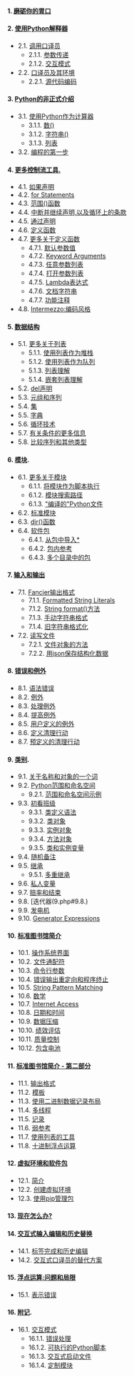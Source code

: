 #### 1. [磨砺你的胃口](1.php)   
#### 2. [使用Python解释器](2.php)   
   - 2.1. [调用口译员](2.php#2.1.)
      - 2.1.1. [参数传递](2.php#2.1.1.)
      - 2.1.2. [交互模式](2.php#2.1.2.)
   - 2.2. [口译员及其环境](2.php#2.2.)
      - 2.2.1. [源代码编码](2.php#2.2.1.)
#### 3. [Python的非正式介绍](3.php)   
   - 3.1. [使用Python作为计算器](3.php#3.1.)   
      - 3.1.1. [数()](3.php#3.1.1.)   
      - 3.1.2. [字符串()](3.php#3.1.2.)   
      - 3.1.3. [列表](3.php#3.1.3.)   
   - 3.2. [编程的第一步](3.php#3.2.)   
#### 4. [更多控制流工具.](4.php)
   - 4.1. [如果声明](4.php#4.1.)   
   - 4.2. [for Statements](4.php#4.2.)   
   - 4.3. [范围()函数](4.php#4.3.)   
   - 4.4. [中断并继续声明,以及循环上的条款](4.php#4.4.)   
   - 4.5. [通过声明](4.php#4.5.)   
   - 4.6. [定义函数](4.php#4.6.)   
   - 4.7. [更多关于定义函数](4.php#4.7.)   
      - 4.7.1. [默认参数值](4.php#4.7.1.)   
      - 4.7.2. [Keyword Arguments](4.php#4.7.2.)   
      - 4.7.3. [任意参数列表](4.php#4.7.3.)   
      - 4.7.4. [打开参数列表](4.php#4.7.4.)   
      - 4.7.5. [Lambda表达式](4.php#4.7.5.)   
      - 4.7.6. [文档字符串](4.php#4.7.6.)   
      - 4.7.7. [功能注释](4.php#4.7.7.)   
   - 4.8. [Intermezzo:编码风格](4.php#4.8.)   
#### 5. [数据结构](5.php)   
   - 5.1. [更多关于列表](5.php#5.1.)   
      - 5.1.1. [使用列表作为堆栈](5.php#5.1.1.)   
      - 5.1.2. [使用列表作为队列](5.php#5.1.2.)   
      - 5.1.3. [列表理解](5.php#5.1.3.)   
      - 5.1.4. [嵌套列表理解](5.php#5.1.4.)   
   - 5.2. [del声明](5.php#5.2.)   
   - 5.3. [元组和序列](5.php#5.3.)   
   - 5.4. [集](5.php#5.4.)   
   - 5.5. [字典](5.php#5.5.)   
   - 5.6. [循环技术](5.php#5.6.)   
   - 5.7. [有关条件的更多信息](5.php#5.7.)   
   - 5.8. [比较序列和其他类型](5.php#5.8.)   
#### 6. [模块](6.php).
   - 6.1. [更多关于模块](6.php#6.1.)   
      - 6.1.1. [将模块作为脚本执行](6.php#6.1.1.)   
      - 6.1.2. [模块搜索路径](6.php#6.1.2.)   
      - 6.1.3. ["编译的"Python文件](6.php#6.1.3.)   
   - 6.2. [标准模块](6.php#6.2.)   
   - 6.3. [dir()函数](6.php#6.3.)   
   - 6.4. [软件包](6.php#6.4.)   
      - 6.4.1. [从包中导入*](6.php#6.4.1.)   
      - 6.4.2. [包内参考](6.php#6.4.2.)   
      - 6.4.3. [多个目录中的包](6.php#6.4.2.)   
#### 7. [输入和输出](7.php)   
   - 7.1. [Fancier输出格式](7.php#7.1.)   
      - 7.1.1. [Formatted String Literals](7.php#7.1.1.)   
      - 7.1.2. [String format()方法](7.php#7.1.2.)   
      - 7.1.3. [手动字符串格式](7.php#7.1.3.)   
      - 7.1.4. [旧字符串格式化](7.php#7.1.4.)   
   - 7.2. [读写文件](7.php#7.2.)   
      - 7.2.1. [文件对象的方法](7.php#7.2.1.)   
      - 7.2.2. [用json保存结构化数据](7.php#7.2.2.)   
#### 8. [错误和例外](8.php)   
   - 8.1. [语法错误](8.php#8.1.)   
   - 8.2. [例外](8.php#8.2.)   
   - 8.3. [处理例外](8.php#8.3.)   
   - 8.4. [提高例外](8.php#8.4.)   
   - 8.5. [用户定义的例外](8.php#8.5.)   
   - 8.6. [定义清理行动](8.php#8.6.)   
   - 8.7. [预定义的清理行动](8.php#8.7.)   
#### 9. [类别](9.php).
   - 9.1. [关于名称和对象的一个​​词](9.php#9.1.)   
   - 9.2. [Python范围和命名空间](9.php#9.2.)   
      - 9.2.1. [范围和命名空间示例](9.php#9.2.1.)   
   - 9.3. [初看班级](9.php#9.3.)   
      - 9.3.1. [类定义语法](9.php#9.3.1.)   
      - 9.3.2. [类对象](9.php#9.3.2.)   
      - 9.3.3. [实例对象](9.php#9.3.3.)   
      - 9.3.4. [方法对象](9.php#9.3.4.)   
      - 9.3.5. [类和实例变量](9.php#9.3.5.)   
   - 9.4. [随机备注](9.php#9.4.)   
   - 9.5. [继承](9.php#9.5.)   
      - 9.5.1. [多重继承](9.php#9.5.1.)   
   - 9.6. [私人变量](9.php#9.6.)   
   - 9.7. [赔率和结束](9.php#9.7.)   
   - 9.8. [迭代器(9.php#9.8.)   
   - 9.9. [发电机](9.php#9.9.)   
   - 9.10. [Generator Expressions](9.php#9.10.)   
#### 10. [标准图书馆简介](10.php)   
   - 10.1. [操作系统界面](10.php#10.1.)   
   - 10.2. [文件通配符](10.php#10.2.)   
   - 10.3. [命令行参数](10.php#10.3.)   
   - 10.4. [错误输出重定向和程序终止](10.php#10.4.)   
   - 10.5. [String Pattern Matching](10.php#10.5.)   
   - 10.6. [数学](10.php#10.6.)   
   - 10.7. [Internet Access](10.php#10.7.)   
   - 10.8. [日期和时间](10.php#10.8.)   
   - 10.9. [数据压缩](10.php#10.9.)   
   - 10.10. [绩效评估](10.php#10.10.)   
   - 10.11. [质量控制](10.php#10.11.)   
   - 10.12. [包含电池](10.php#10.12.)   
#### 11. [标准图书馆简介 - 第二部分](11.php)   
   - 11.1. [输出格式](11.php#11.1.)   
   - 11.2. [模板](11.php#11.2.)   
   - 11.3. [使用二进制数据记录布局](11.php#11.3.)   
   - 11.4. [多线程](11.php#11.4.)   
   - 11.5. [记录](11.php#11.5.)   
   - 11.6. [弱参考](11.php#11.6.)   
   - 11.7. [使用列表的工具](11.php#11.7.)   
   - 11.8. [十进制浮点运算](11.php#11.8.)   
#### 12. [虚拟环境和软件包](12.php)   
   - 12.1. [简介](12.php#12.1.)   
   - 12.2. [创建虚拟环境](12.php#12.2.)   
   - 12.3. [使用pip管理包](12.php#12.3.)   
#### 13. [现在怎么办?](13.php)   
#### 14. [交互式输入编辑和历史替换](14.php)   
   - 14.1. [标签完成和历史编辑](14.php#14.1.)   
   - 14.2. [交互式口译员的替代方案](14.php#14.2.)   
#### 15. [浮点运算:问题和局限](15.php)   
   - 15.1. [表示错误](15.php#15.1.)   
#### 16. [附记](16.php).
   - 16.1. [交互模式](16.php#16.1.)   
      - 16.1.1. [错误处理](16.php#16.1.1.)   
      - 16.1.2. [可执行的Python脚本](16.php#16.1.2.)   
      - 16.1.3. [交互式启动文件](16.php#16.1.3.)   
      - 16.1.4. [定制模块](16.php#16.1.4.)   